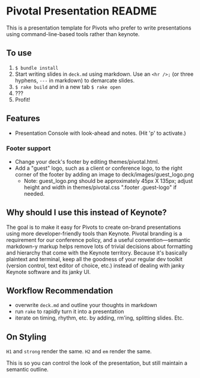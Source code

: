 # Pivotal Presentation README

This is a presentation template for Pivots who prefer to write presentations using command-line-based tools rather than keynote.

## To use
1. `$ bundle install`
2. Start writing slides in `deck.md` using markdown. Use an `<hr />;` (or three hyphens, `---` in markdown) to demarcate slides.
3. `$ rake build` and in a new tab `$ rake open`
4. ???
5. Profit!

## Features
- Presentation Console with look-ahead and notes. (Hit 'p' to activate.)

### Footer support
* Change your deck's footer by editing themes/pivotal.html.
* Add a "guest" logo, such as a client or conference logo, to the right corner of the footer by adding an image to deck/images/guest_logo.png
  * Note: guest_logo.png should be approximately 45px X 135px; adjust height and width in themes/pivotal.css ".footer .guest-logo" if needed.

## Why should I use this instead of Keynote?

The goal is to make it easy for Pivots to create on-brand presentations using more developer-friendly tools than Keynote. Pivotal branding is a requirement for our conference policy, and a useful convention—semantic markdown-y markup helps remove lots of trivial decisions about formatting and hierarchy that come with the Keynote territory. Because it's basically plaintext and terminal, keep all the goodness of your regular dev toolkit (version control, text editor of choice, etc.) instead of dealing with janky Keynote software and its janky UI.

## Workflow Recommendation
- overwrite `deck.md` and outline your thoughts in markdown
- run `rake` to rapidly turn it into a presentation
- iterate on timing, rhythm, etc. by adding, rm'ing, splitting slides. Etc.

## On Styling

`H1` and `strong` render the same.
`H2` and `em` render the same.

This is so you can control the look of the presentation, but still maintain a semantic outline.
